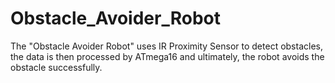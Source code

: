 # Obstacle_Avoider_Robot
The "Obstacle Avoider Robot" uses IR Proximity Sensor to detect obstacles, the data is then processed by ATmega16 and ultimately, the robot avoids the obstacle successfully.
